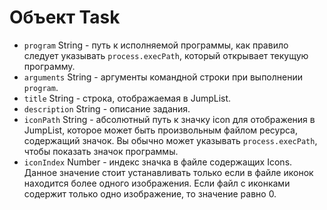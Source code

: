 # Объект Task

* `program` String - путь к исполняемой программы, как правило следует указывать `process.execPath`, который открывает текущую программу.
* `arguments` String - аргументы командной строки при выполнении `program`.
* `title` String - строка, отображаемая в JumpList.
* `description` String - описание задания.
* `iconPath` String - абсолютный путь к значку icon для отображения в JumpList, которое может быть произвольным файлом ресурса, содержащий значок. Вы обычно может указывать `process.execPath`, чтобы показать значок программы.
* `iconIndex` Number - индекс значка в файле содержащих Icons. Данное значение стоит устанавливать только если в файле иконок находится более одного изображения. Если файл с иконками содержит только одно изображение, то значение равно 0.
